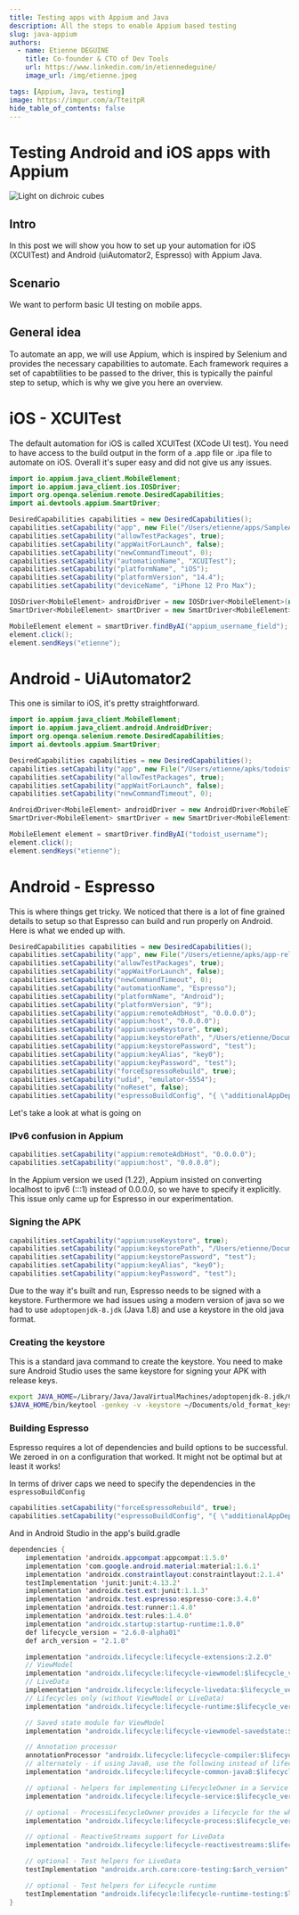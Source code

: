 ```yaml
---
title: Testing apps with Appium and Java
description: All the steps to enable Appium based testing
slug: java-appium
authors:
  - name: Etienne DEGUINE
    title: Co-founder & CTO of Dev Tools
    url: https://www.linkedin.com/in/etiennedeguine/
    image_url: /img/etienne.jpeg

tags: [Appium, Java, testing]
image: https://imgur.com/a/TteitpR
hide_table_of_contents: false
---
```

# Testing Android and iOS apps with Appium
![Light on dichroic cubes](https://i.imgur.com/X30pVgz.png)
## Intro
In this post we will show you how to set up your automation for iOS (XCUITest) and Android (uiAutomator2, Espresso) with Appium Java.

## Scenario
We want to perform basic UI testing on mobile apps.

## General idea
To automate an app, we will use Appium, which is inspired by Selenium and provides the necessary capabilities to automate. Each framework requires a set of capabtilities to be passed to the driver, this is typically the painful step to setup, which is why we give you here an overview.

# iOS - XCUITest
The default automation for iOS is called XCUITest (XCode UI test). You need to have access to the build output in the form of a .app file or .ipa file to automate on iOS. Overall it's super easy and did not give us any issues.

```java MyTest.java
import io.appium.java_client.MobileElement;
import io.appium.java_client.ios.IOSDriver;
import org.openqa.selenium.remote.DesiredCapabilities;
import ai.devtools.appium.SmartDriver;

DesiredCapabilities capabilities = new DesiredCapabilities();
capabilities.setCapability("app", new File("/Users/etienne/apps/SampleApp.app").getAbsolutePath());
capabilities.setCapability("allowTestPackages", true);
capabilities.setCapability("appWaitForLaunch", false);
capabilities.setCapability("newCommandTimeout", 0);
capabilities.setCapability("automationName", "XCUITest");
capabilities.setCapability("platformName", "iOS");
capabilities.setCapability("platformVersion", "14.4");
capabilities.setCapability("deviceName", "iPhone 12 Pro Max");

IOSDriver<MobileElement> androidDriver = new IOSDriver<MobileElement>(new URL("http://localhost:4723/wd/hub"), capabilities);
SmartDriver<MobileElement> smartDriver = new SmartDriver<MobileElement>(androidDriver, "<<get your api key at dev-tools.ai>>");

MobileElement element = smartDriver.findByAI("appium_username_field");
element.click();
element.sendKeys("etienne");
```

# Android - UiAutomator2
This one is similar to iOS, it's pretty straightforward.
```java MyTest.java
import io.appium.java_client.MobileElement;
import io.appium.java_client.android.AndroidDriver;
import org.openqa.selenium.remote.DesiredCapabilities;
import ai.devtools.appium.SmartDriver;

DesiredCapabilities capabilities = new DesiredCapabilities();
capabilities.setCapability("app", new File("/Users/etienne/apks/todoist.apk").getAbsolutePath());
capabilities.setCapability("allowTestPackages", true);
capabilities.setCapability("appWaitForLaunch", false);
capabilities.setCapability("newCommandTimeout", 0);

AndroidDriver<MobileElement> androidDriver = new AndroidDriver<MobileElement>(new URL("http://localhost:4723/wd/hub"), capabilities);
SmartDriver<MobileElement> smartDriver = new SmartDriver<MobileElement>(androidDriver,  "<<get your api key at dev-tools.ai>>");

MobileElement element = smartDriver.findByAI("todoist_username");
element.click();
element.sendKeys("etienne");
```

# Android - Espresso
This is where things get tricky. We noticed that there is a lot of fine grained details to setup so that Espresso can build and run properly on Android.
Here is what we ended up with.

```java MyTest.java
DesiredCapabilities capabilities = new DesiredCapabilities();
capabilities.setCapability("app", new File("/Users/etienne/apks/app-release.apk").getAbsolutePath());
capabilities.setCapability("allowTestPackages", true);
capabilities.setCapability("appWaitForLaunch", false);
capabilities.setCapability("newCommandTimeout", 0);
capabilities.setCapability("automationName", "Espresso");
capabilities.setCapability("platformName", "Android");
capabilities.setCapability("platformVersion", "9");
capabilities.setCapability("appium:remoteAdbHost", "0.0.0.0");
capabilities.setCapability("appium:host", "0.0.0.0");
capabilities.setCapability("appium:useKeystore", true);
capabilities.setCapability("appium:keystorePath", "/Users/etienne/Documents/old_format_keystore.keystore");
capabilities.setCapability("appium:keystorePassword", "test");
capabilities.setCapability("appium:keyAlias", "key0");
capabilities.setCapability("appium:keyPassword", "test");
capabilities.setCapability("forceEspressoRebuild", true);
capabilities.setCapability("udid", "emulator-5554");
capabilities.setCapability("noReset", false);
capabilities.setCapability("espressoBuildConfig", "{ \"additionalAppDependencies\": [ \"androidx.lifecycle:lifecycle-extensions:2.2.0\" ] }");
```

Let's take a look at what is going on

### IPv6 confusion in Appium
```java
capabilities.setCapability("appium:remoteAdbHost", "0.0.0.0");
capabilities.setCapability("appium:host", "0.0.0.0");
```
In the Appium version we used (1.22), Appium insisted on converting localhost to ipv6 (:::1) instead of 0.0.0.0, so we have to specify it explicitly. This issue only came up for Espresso in our experimentation.

### Signing the APK
```java
capabilities.setCapability("appium:useKeystore", true);
capabilities.setCapability("appium:keystorePath", "/Users/etienne/Documents/old_format_keystore.keystore");
capabilities.setCapability("appium:keystorePassword", "test");
capabilities.setCapability("appium:keyAlias", "key0");
capabilities.setCapability("appium:keyPassword", "test");
```
Due to the way it's built and run, Espresso needs to be signed with a keystore. 
Furthermore we had issues using a modern version of java so we had to use ```adoptopenjdk-8.jdk``` (Java 1.8) and use a keystore in the old java format.

### Creating the keystore
This is a standard java command to create the keystore. You need to make sure Android Studio uses the same keystore for signing your APK with release keys.
```bash
export JAVA_HOME=/Library/Java/JavaVirtualMachines/adoptopenjdk-8.jdk/Contents/Home/
$JAVA_HOME/bin/keytool -genkey -v -keystore ~/Documents/old_format_keystore.keystore -alias key0 -keyalg RSA -keysize 2048 -validity 10000
```

### Building Espresso
Espresso requires a lot of dependencies and build options to be successful. 
We zeroed in on a configuration that worked. It might not be optimal but at least it works!

In terms of driver caps we need to specify the dependencies in the `espressoBuildConfig`
```java
capabilities.setCapability("forceEspressoRebuild", true);
capabilities.setCapability("espressoBuildConfig", "{ \"additionalAppDependencies\": [ \"androidx.lifecycle:lifecycle-extensions:2.2.0\" ] }");
```

And in Android Studio in the app's build.gradle
```java
dependencies {
    implementation 'androidx.appcompat:appcompat:1.5.0'
    implementation 'com.google.android.material:material:1.6.1'
    implementation 'androidx.constraintlayout:constraintlayout:2.1.4'
    testImplementation 'junit:junit:4.13.2'
    implementation 'androidx.test.ext:junit:1.1.3'
    implementation 'androidx.test.espresso:espresso-core:3.4.0'
    implementation 'androidx.test:runner:1.4.0'
    implementation 'androidx.test:rules:1.4.0'
    implementation "androidx.startup:startup-runtime:1.0.0"
    def lifecycle_version = "2.6.0-alpha01"
    def arch_version = "2.1.0"

    implementation "androidx.lifecycle:lifecycle-extensions:2.2.0"
    // ViewModel
    implementation "androidx.lifecycle:lifecycle-viewmodel:$lifecycle_version"
    // LiveData
    implementation "androidx.lifecycle:lifecycle-livedata:$lifecycle_version"
    // Lifecycles only (without ViewModel or LiveData)
    implementation "androidx.lifecycle:lifecycle-runtime:$lifecycle_version"

    // Saved state module for ViewModel
    implementation "androidx.lifecycle:lifecycle-viewmodel-savedstate:$lifecycle_version"

    // Annotation processor
    annotationProcessor "androidx.lifecycle:lifecycle-compiler:$lifecycle_version"
    // alternately - if using Java8, use the following instead of lifecycle-compiler
    implementation "androidx.lifecycle:lifecycle-common-java8:$lifecycle_version"

    // optional - helpers for implementing LifecycleOwner in a Service
    implementation "androidx.lifecycle:lifecycle-service:$lifecycle_version"

    // optional - ProcessLifecycleOwner provides a lifecycle for the whole application process
    implementation "androidx.lifecycle:lifecycle-process:$lifecycle_version"

    // optional - ReactiveStreams support for LiveData
    implementation "androidx.lifecycle:lifecycle-reactivestreams:$lifecycle_version"

    // optional - Test helpers for LiveData
    testImplementation "androidx.arch.core:core-testing:$arch_version"

    // optional - Test helpers for Lifecycle runtime
    testImplementation "androidx.lifecycle:lifecycle-runtime-testing:$lifecycle_version"
}
```
